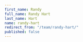 ```yaml
---
first_name: Randy
full_name: Randy Hart
last_name: Hart
name: randy-hart
redirect_from: "/team/randy-hart/"
published: false
---
```


